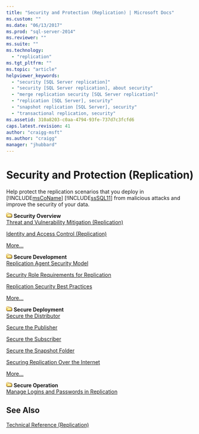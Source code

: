 ```yaml
---
title: "Security and Protection (Replication) | Microsoft Docs"
ms.custom: ""
ms.date: "06/13/2017"
ms.prod: "sql-server-2014"
ms.reviewer: ""
ms.suite: ""
ms.technology: 
  - "replication"
ms.tgt_pltfrm: ""
ms.topic: "article"
helpviewer_keywords: 
  - "security [SQL Server replication]"
  - "security [SQL Server replication], about security"
  - "merge replication security [SQL Server replication]"
  - "replication [SQL Server], security"
  - "snapshot replication [SQL Server], security"
  - "transactional replication, security"
ms.assetid: 310a8203-c0aa-4794-93fe-737d7c3fcfd6
caps.latest.revision: 41
author: "craigg-msft"
ms.author: "craigg"
manager: "jhubbard"
---
```

# Security and Protection (Replication)
  Help protect the replication scenarios that you deploy in [!INCLUDE[msCoName](../../includes/msconame-md.md)] [!INCLUDE[ssSQL11](../../includes/sssql11-md.md)] from malicious attacks and improve the security of your data.  
  
 ![Small File Folder Icon](../../../2014/integration-services/media/filefolder-small.gif "Small File Folder Icon") **Security Overview**  
 [Threat and Vulnerability Mitigation &#40;Replication&#41;](../../../2014/relational-databases/replication/threat-and-vulnerability-mitigation-replication.md)  
  
 [Identity and Access Control &#40;Replication&#41;](../../../2014/relational-databases/replication/identity-and-access-control-replication.md)  
  
 [More…](../../../2014/relational-databases/replication/security-overview-replication.md)  
  
 ![Small File Folder Icon](../../../2014/integration-services/media/filefolder-small.gif "Small File Folder Icon") **Secure Development**  
 [Replication Agent Security Model](../../../2014/relational-databases/replication/replication-agent-security-model.md)  
  
 [Security Role Requirements for Replication](../../../2014/relational-databases/replication/security-role-requirements-for-replication.md)  
  
 [Replication Security Best Practices](../../../2014/relational-databases/replication/replication-security-best-practices.md)  
  
 [More…](../../../2014/relational-databases/replication/secure-development-replication.md)  
  
 ![Small File Folder Icon](../../../2014/integration-services/media/filefolder-small.gif "Small File Folder Icon") **Secure Deployment**  
 [Secure the Distributor](../../../2014/relational-databases/replication/secure-the-distributor.md)  
  
 [Secure the Publisher](../../../2014/relational-databases/replication/secure-the-publisher.md)  
  
 [Secure the Subscriber](../../../2014/relational-databases/replication/secure-the-subscriber.md)  
  
 [Secure the Snapshot Folder](../../../2014/relational-databases/replication/secure-the-snapshot-folder.md)  
  
 [Securing Replication Over the Internet](../../../2014/relational-databases/replication/securing-replication-over-the-internet.md)  
  
 [More…](../../../2014/relational-databases/replication/secure-deployment-replication.md)  
  
 ![Small File Folder Icon](../../../2014/integration-services/media/filefolder-small.gif "Small File Folder Icon") **Secure Operation**  
 [Manage Logins and Passwords in Replication](../../../2014/relational-databases/replication/manage-logins-and-passwords-in-replication.md)  
  
## See Also  
 [Technical Reference &#40;Replication&#41;](../../../2014/relational-databases/replication/technical-reference-replication.md)  
  
  